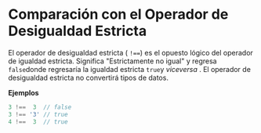 
# Comparación con el Operador de Desigualdad Estricta

El operador de desigualdad estricta ( `!==`) es el opuesto lógico del operador de igualdad estricta. Significa "Estrictamente no igual" y regresa `false`donde regresaría la igualdad estricta `true`y _viceversa_ . El operador de desigualdad estricta no convertirá tipos de datos.

**Ejemplos**

```js
3 !==  3  // false
3 !== '3' // true
4 !==  3  // true
```